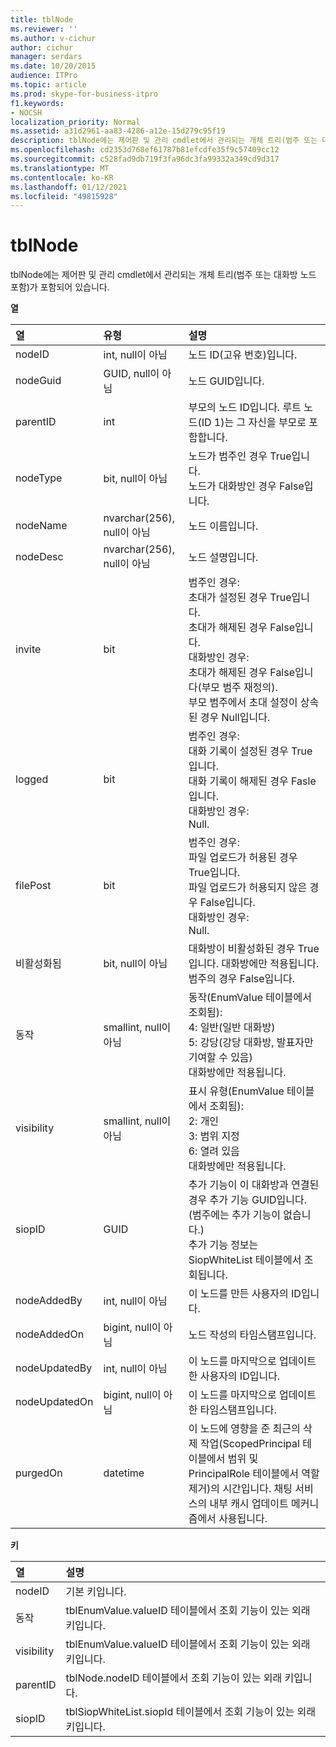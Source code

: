```yaml
---
title: tblNode
ms.reviewer: ''
ms.author: v-cichur
author: cichur
manager: serdars
ms.date: 10/20/2015
audience: ITPro
ms.topic: article
ms.prod: skype-for-business-itpro
f1.keywords:
- NOCSH
localization_priority: Normal
ms.assetid: a31d2961-aa83-4286-a12e-15d279c95f19
description: tblNode에는 제어판 및 관리 cmdlet에서 관리되는 개체 트리(범주 또는 대화방 노드 포함)가 포함되어 있습니다.
ms.openlocfilehash: cd2353d768ef61787b81efcdfe35f9c57409cc12
ms.sourcegitcommit: c528fad9db719f3fa96dc3fa99332a349cd9d317
ms.translationtype: MT
ms.contentlocale: ko-KR
ms.lasthandoff: 01/12/2021
ms.locfileid: "49815928"
---
```

# <a name="tblnode"></a>tblNode
 
tblNode에는 제어판 및 관리 cmdlet에서 관리되는 개체 트리(범주 또는 대화방 노드 포함)가 포함되어 있습니다.
  
**열**

|**열**|**유형**|**설명**|
|:-----|:-----|:-----|
|nodeID  <br/> |int, null이 아님  <br/> |노드 ID(고유 번호)입니다.  <br/> |
|nodeGuid  <br/> |GUID, null이 아님  <br/> |노드 GUID입니다.  <br/> |
|parentID  <br/> |int  <br/> |부모의 노드 ID입니다. 루트 노드(ID 1)는 그 자신을 부모로 포함합니다.  <br/> |
|nodeType  <br/> |bit, null이 아님  <br/> |노드가 범주인 경우 True입니다.  <br/> 노드가 대화방인 경우 False입니다.  <br/> |
|nodeName  <br/> |nvarchar(256), null이 아님  <br/> |노드 이름입니다.  <br/> |
|nodeDesc  <br/> |nvarchar(256), null이 아님  <br/> |노드 설명입니다.  <br/> |
|invite  <br/> |bit  <br/> | 범주인 경우: <br/>  초대가 설정된 경우 True입니다. <br/>  초대가 해제된 경우 False입니다. <br/>  대화방인 경우: <br/>  초대가 해제된 경우 False입니다(부모 범주 재정의). <br/>  부모 범주에서 초대 설정이 상속된 경우 Null입니다. <br/> |
|logged  <br/> |bit  <br/> | 범주인 경우: <br/>  대화 기록이 설정된 경우 True입니다. <br/>  대화 기록이 해제된 경우 Fasle입니다. <br/>  대화방인 경우: <br/>  Null. <br/> |
|filePost  <br/> |bit  <br/> | 범주인 경우: <br/>  파일 업로드가 허용된 경우 True입니다. <br/>  파일 업로드가 허용되지 않은 경우 False입니다. <br/>  대화방인 경우: <br/>  Null. <br/> |
|비활성화됨  <br/> |bit, null이 아님  <br/> |대화방이 비활성화된 경우 True입니다. 대화방에만 적용됩니다. 범주의 경우 False입니다.  <br/> |
|동작  <br/> |smallint, null이 아님  <br/> | 동작(EnumValue 테이블에서 조회됨): <br/>  4: 일반(일반 대화방) <br/>  5: 강당(강당 대화방, 발표자만 기여할 수 있음) <br/>  대화방에만 적용됩니다. <br/> |
|visibility  <br/> |smallint, null이 아님  <br/> | 표시 유형(EnumValue 테이블에서 조회됨): <br/>  2: 개인 <br/>  3: 범위 지정 <br/>  6: 열려 있음 <br/>  대화방에만 적용됩니다. <br/> |
|siopID  <br/> |GUID  <br/> |추가 기능이 이 대화방과 연결된 경우 추가 기능 GUID입니다. (범주에는 추가 기능이 없습니다.)  <br/> 추가 기능 정보는 SiopWhiteList 테이블에서 조회됩니다.  <br/> |
|nodeAddedBy  <br/> |int, null이 아님  <br/> |이 노드를 만든 사용자의 ID입니다.  <br/> |
|nodeAddedOn  <br/> |bigint, null이 아님  <br/> |노드 작성의 타임스탬프입니다.  <br/> |
|nodeUpdatedBy  <br/> |int, null이 아님  <br/> |이 노드를 마지막으로 업데이트한 사용자의 ID입니다.  <br/> |
|nodeUpdatedOn  <br/> |bigint, null이 아님  <br/> |이 노드를 마지막으로 업데이트한 타임스탬프입니다.  <br/> |
|purgedOn  <br/> |datetime  <br/> |이 노드에 영향을 준 최근의 삭제 작업(ScopedPrincipal 테이블에서 범위 및 PrincipalRole 테이블에서 역할 제거)의 시간입니다. 채팅 서비스의 내부 캐시 업데이트 메커니즘에서 사용됩니다.  <br/> |
   
**키**

|**열**|**설명**|
|:-----|:-----|
|nodeID  <br/> |기본 키입니다.  <br/> |
|동작  <br/> |tblEnumValue.valueID 테이블에서 조회 기능이 있는 외래 키입니다.  <br/> |
|visibility  <br/> |tblEnumValue.valueID 테이블에서 조회 기능이 있는 외래 키입니다.  <br/> |
|parentID  <br/> |tblNode.nodeID 테이블에서 조회 기능이 있는 외래 키입니다.  <br/> |
|siopID  <br/> |tblSiopWhiteList.siopId 테이블에서 조회 기능이 있는 외래 키입니다.  <br/> |
   

